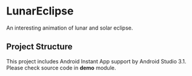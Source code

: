 # LunarEclipse
An interesting animation of lunar and solar eclipse.

## Project Structure
This project includes Android Instant App support by Android Studio 3.1. Please check source code in **demo** module.
